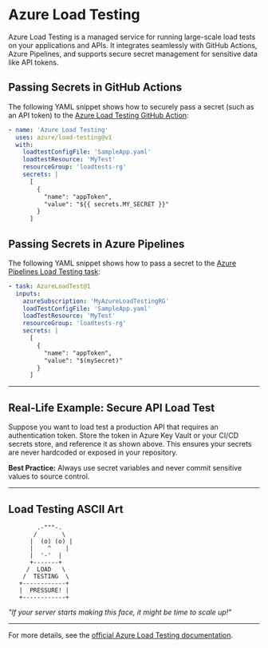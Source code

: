 # Azure Load Testing

Azure Load Testing is a managed service for running large-scale load tests on your applications and APIs. It integrates seamlessly with GitHub Actions, Azure Pipelines, and supports secure secret management for sensitive data like API tokens.

## Passing Secrets in GitHub Actions

The following YAML snippet shows how to securely pass a secret (such as an API token) to the [Azure Load Testing GitHub Action](https://github.com/marketplace/actions/azure-load-testing):

```yaml
- name: 'Azure Load Testing'
  uses: azure/load-testing@v1
  with:
    loadtestConfigFile: 'SampleApp.yaml'
    loadtestResource: 'MyTest'
    resourceGroup: 'loadtests-rg'
    secrets: |
      [
        {
          "name": "appToken",
          "value": "${{ secrets.MY_SECRET }}"
        }
      ]
```

## Passing Secrets in Azure Pipelines

The following YAML snippet shows how to pass a secret to the [Azure Pipelines Load Testing task](https://learn.microsoft.com/en-us/azure/devops/pipelines/tasks/test/azure-load-testing):

```yaml
- task: AzureLoadTest@1
  inputs:
    azureSubscription: 'MyAzureLoadTestingRG'
    loadTestConfigFile: 'SampleApp.yaml'
    loadTestResource: 'MyTest'
    resourceGroup: 'loadtests-rg'
    secrets: |
      [
        {
          "name": "appToken",
          "value": "$(mySecret)"
        }
      ]
```

---

## Real-Life Example: Secure API Load Test

Suppose you want to load test a production API that requires an authentication token. Store the token in Azure Key Vault or your CI/CD secrets store, and reference it as shown above. This ensures your secrets are never hardcoded or exposed in your repository.

**Best Practice:** Always use secret variables and never commit sensitive values to source control.

---

## Load Testing ASCII Art

```
        .-"""-.
       /       \
      |  (o) (o) |
      |    ^    |
      |  '-'  |
      +-------+
     /  LOAD   \
    /  TESTING  \
   +------------+
   |  PRESSURE! |
   +------------+
```

*"If your server starts making this face, it might be time to scale up!"*

---

For more details, see the [official Azure Load Testing documentation](https://learn.microsoft.com/en-us/azure/load-testing/).

